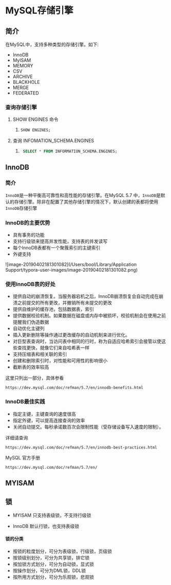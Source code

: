 # MySQL存储引擎

## 简介

在MySQL中，支持多种类型的存储引擎。如下:

- InnoDB
- MyISAM
- MEMORY
- CSV
- ARCHIVE
- BLACKHOLE
- MERGE
- FEDERATED

### 查询存储引擎

1. SHOW ENGINES 命令

   1. ```sql
      SHOW ENGINES;
      ```

2. 查询 INFOMATION_SCHEMA.ENGINES

   1. ```sql
       SELECT * FROM INFORMATION_SCHEMA.ENGINES;
       ```

## InnoDB

### 简介

`InnoDB`是一种平衡高可靠性和高性能的存储引擎。在MySQL 5.7 中，`InnoDB`是默认的存储引擎。除非在配置了其他存储引擎的情况下，默认创建的表都将使用`InnoDB`存储引擎

### InnoDB的主要优势

- 具有事务的功能
- 支持行级锁来提高并发性能，支持表的并发读写
- 每个InnoDB表都有一个聚簇索引的主键索引
- 外键支持

![image-20190402181301082](/Users/bool/Library/Application Support/typora-user-images/image-20190402181301082.png)

### 使用InnoDB表的好处

- 提供自动的崩溃恢复。当服务器宕机之后，InnoDB崩溃恢复会自动完成在崩溃之前提交的所有更改，并撤销所有未提交的更改
- 提供自维护的缓存池，包括数据表，索引
- 提供数据校验机制。如果数据在磁盘或内存中被损坏，校验机制会在使用之前提醒我们伪造数据
- 自动优化主键列
- 插入更新删除等操作通过更改缓存的自动机制来进行优化。
- 对巨型表查询时，当访问表中相同的行时，称为自适应哈希索引会接管以使这些查找更快，就像它们来自哈希表一样
- 支持压缩表和相关联的索引
- 创建和删除索引时，对性能和可用性的影响很小
- 截断表的效率较高

这里只列出一部分，具体参看

```http
https://dev.mysql.com/doc/refman/5.7/en/innodb-benefits.html
```

### InnoDB最佳实践

- 指定主键，主键查询的速度很高
- 指定外键，可以提高连接查询的效率
- 关闭自动提交。每秒承诺数百次会限制性能（受存储设备写入速度的限制）。

详细请查询

```http
https://dev.mysql.com/doc/refman/5.7/en/innodb-best-practices.html
```

MySQL 官方手册

```http
https://dev.mysql.com/doc/refman/5.7/en/
```

## MYISAM

## 锁 

- MYISAM 只支持表级锁，不支持行级锁

- InnoDB 默认行锁，也支持表级锁

#### 锁的分类

- 按锁的粒度划分，可分为表级锁，行级锁，页级锁
- 按锁级别划分，可分为共享锁，排它锁
- 按加锁方式划分，可分为自动锁，显式锁
- 按操作划分，可分为DML锁，DDL锁
- 按所用方式划分，可分为乐观锁，悲观锁

















































